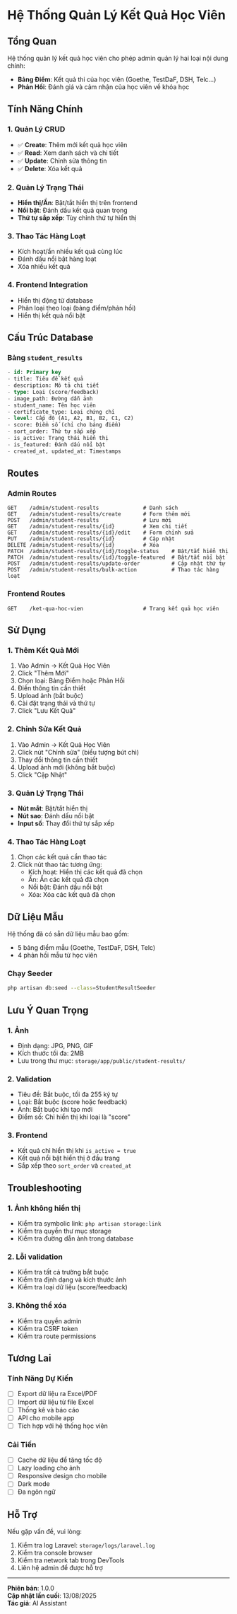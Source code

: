 # Hệ Thống Quản Lý Kết Quả Học Viên

## Tổng Quan

Hệ thống quản lý kết quả học viên cho phép admin quản lý hai loại nội dung chính:
- **Bảng Điểm**: Kết quả thi của học viên (Goethe, TestDaF, DSH, Telc...)
- **Phản Hồi**: Đánh giá và cảm nhận của học viên về khóa học

## Tính Năng Chính

### 1. Quản Lý CRUD
- ✅ **Create**: Thêm mới kết quả học viên
- ✅ **Read**: Xem danh sách và chi tiết
- ✅ **Update**: Chỉnh sửa thông tin
- ✅ **Delete**: Xóa kết quả

### 2. Quản Lý Trạng Thái
- **Hiển thị/Ẩn**: Bật/tắt hiển thị trên frontend
- **Nổi bật**: Đánh dấu kết quả quan trọng
- **Thứ tự sắp xếp**: Tùy chỉnh thứ tự hiển thị

### 3. Thao Tác Hàng Loạt
- Kích hoạt/ẩn nhiều kết quả cùng lúc
- Đánh dấu nổi bật hàng loạt
- Xóa nhiều kết quả

### 4. Frontend Integration
- Hiển thị động từ database
- Phân loại theo loại (bảng điểm/phản hồi)
- Hiển thị kết quả nổi bật

## Cấu Trúc Database

### Bảng `student_results`
```sql
- id: Primary key
- title: Tiêu đề kết quả
- description: Mô tả chi tiết
- type: Loại (score/feedback)
- image_path: Đường dẫn ảnh
- student_name: Tên học viên
- certificate_type: Loại chứng chỉ
- level: Cấp độ (A1, A2, B1, B2, C1, C2)
- score: Điểm số (chỉ cho bảng điểm)
- sort_order: Thứ tự sắp xếp
- is_active: Trạng thái hiển thị
- is_featured: Đánh dấu nổi bật
- created_at, updated_at: Timestamps
```

## Routes

### Admin Routes
```
GET    /admin/student-results              # Danh sách
GET    /admin/student-results/create       # Form thêm mới
POST   /admin/student-results              # Lưu mới
GET    /admin/student-results/{id}         # Xem chi tiết
GET    /admin/student-results/{id}/edit    # Form chỉnh sửa
PUT    /admin/student-results/{id}         # Cập nhật
DELETE /admin/student-results/{id}         # Xóa
PATCH  /admin/student-results/{id}/toggle-status    # Bật/tắt hiển thị
PATCH  /admin/student-results/{id}/toggle-featured  # Bật/tắt nổi bật
POST   /admin/student-results/update-order          # Cập nhật thứ tự
POST   /admin/student-results/bulk-action           # Thao tác hàng loạt
```

### Frontend Routes
```
GET    /ket-qua-hoc-vien                   # Trang kết quả học viên
```

## Sử Dụng

### 1. Thêm Kết Quả Mới
1. Vào Admin → Kết Quả Học Viên
2. Click "Thêm Mới"
3. Chọn loại: Bảng Điểm hoặc Phản Hồi
4. Điền thông tin cần thiết
5. Upload ảnh (bắt buộc)
6. Cài đặt trạng thái và thứ tự
7. Click "Lưu Kết Quả"

### 2. Chỉnh Sửa Kết Quả
1. Vào Admin → Kết Quả Học Viên
2. Click nút "Chỉnh sửa" (biểu tượng bút chì)
3. Thay đổi thông tin cần thiết
4. Upload ảnh mới (không bắt buộc)
5. Click "Cập Nhật"

### 3. Quản Lý Trạng Thái
- **Nút mắt**: Bật/tắt hiển thị
- **Nút sao**: Đánh dấu nổi bật
- **Input số**: Thay đổi thứ tự sắp xếp

### 4. Thao Tác Hàng Loạt
1. Chọn các kết quả cần thao tác
2. Click nút thao tác tương ứng:
   - Kích hoạt: Hiển thị các kết quả đã chọn
   - Ẩn: Ẩn các kết quả đã chọn
   - Nổi bật: Đánh dấu nổi bật
   - Xóa: Xóa các kết quả đã chọn

## Dữ Liệu Mẫu

Hệ thống đã có sẵn dữ liệu mẫu bao gồm:
- 5 bảng điểm mẫu (Goethe, TestDaF, DSH, Telc)
- 4 phản hồi mẫu từ học viên

### Chạy Seeder
```bash
php artisan db:seed --class=StudentResultSeeder
```

## Lưu Ý Quan Trọng

### 1. Ảnh
- Định dạng: JPG, PNG, GIF
- Kích thước tối đa: 2MB
- Lưu trong thư mục: `storage/app/public/student-results/`

### 2. Validation
- Tiêu đề: Bắt buộc, tối đa 255 ký tự
- Loại: Bắt buộc (score hoặc feedback)
- Ảnh: Bắt buộc khi tạo mới
- Điểm số: Chỉ hiển thị khi loại là "score"

### 3. Frontend
- Kết quả chỉ hiển thị khi `is_active = true`
- Kết quả nổi bật hiển thị ở đầu trang
- Sắp xếp theo `sort_order` và `created_at`

## Troubleshooting

### 1. Ảnh không hiển thị
- Kiểm tra symbolic link: `php artisan storage:link`
- Kiểm tra quyền thư mục storage
- Kiểm tra đường dẫn ảnh trong database

### 2. Lỗi validation
- Kiểm tra tất cả trường bắt buộc
- Kiểm tra định dạng và kích thước ảnh
- Kiểm tra loại dữ liệu (score/feedback)

### 3. Không thể xóa
- Kiểm tra quyền admin
- Kiểm tra CSRF token
- Kiểm tra route permissions

## Tương Lai

### Tính Năng Dự Kiến
- [ ] Export dữ liệu ra Excel/PDF
- [ ] Import dữ liệu từ file Excel
- [ ] Thống kê và báo cáo
- [ ] API cho mobile app
- [ ] Tích hợp với hệ thống học viên

### Cải Tiến
- [ ] Cache dữ liệu để tăng tốc độ
- [ ] Lazy loading cho ảnh
- [ ] Responsive design cho mobile
- [ ] Dark mode
- [ ] Đa ngôn ngữ

## Hỗ Trợ

Nếu gặp vấn đề, vui lòng:
1. Kiểm tra log Laravel: `storage/logs/laravel.log`
2. Kiểm tra console browser
3. Kiểm tra network tab trong DevTools
4. Liên hệ admin để được hỗ trợ

---

**Phiên bản**: 1.0.0  
**Cập nhật lần cuối**: 13/08/2025  
**Tác giả**: AI Assistant
